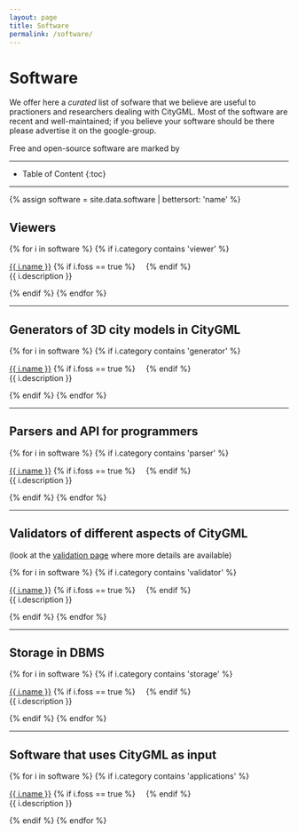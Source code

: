 ```yaml
---
layout: page
title: Software
permalink: /software/
---
```


# Software

We offer here a *curated* list of sofware that we believe are useful to practioners and researchers dealing with CityGML.
Most of the software are recent and well-maintained; if you believe your software should be there please advertise it on the google-group.

Free and open-source software are marked by <img height="15" src="/img/foss.svg">

- - -

* Table of Content
{:toc}

- - -

{% assign software = site.data.software | bettersort: 'name' %}

## Viewers
{% for i in software %}
{% if i.category contains 'viewer' %}
<p><a href="{{ i.webpage }}">{{ i.name }}</a> {% if i.foss == true %}<img height="15" src="/img/foss.svg"> {% endif %}<br/> {{ i.description }} </p>
{% endif %}
{% endfor %}

- - -

## Generators of 3D city models in CityGML
{% for i in software %}
{% if i.category contains 'generator' %}
<p><a href="{{ i.webpage }}">{{ i.name }}</a> {% if i.foss == true %}<img height="15" src="/img/foss.svg"> {% endif %}<br/> {{ i.description }} </p>
{% endif %}
{% endfor %}

- - -

## Parsers and API for programmers
{% for i in software %}
{% if i.category contains 'parser' %}
<p><a href="{{ i.webpage }}">{{ i.name }}</a> {% if i.foss == true %}<img height="15" src="/img/foss.svg"> {% endif %}<br/> {{ i.description }} </p>
{% endif %}
{% endfor %}

- - -

## Validators of different aspects of CityGML

(look at the [validation page](/validation/) where more details are available)

{% for i in software %}
{% if i.category contains 'validator' %}
<p><a href="{{ i.webpage }}">{{ i.name }}</a> {% if i.foss == true %}<img height="15" src="/img/foss.svg"> {% endif %}<br/> {{ i.description }} </p>
{% endif %}
{% endfor %}

- - -

## Storage in DBMS
{% for i in software %}
{% if i.category contains 'storage' %}
<p><a href="{{ i.webpage }}">{{ i.name }}</a> {% if i.foss == true %}<img height="15" src="/img/foss.svg"> {% endif %}<br/> {{ i.description }} </p>
{% endif %}
{% endfor %}

- - -

## Software that uses CityGML as input 
{% for i in software %}
{% if i.category contains 'applications' %}
<p><a href="{{ i.webpage }}">{{ i.name }}</a> {% if i.foss == true %}<img height="15" src="/img/foss.svg"> {% endif %}<br/> {{ i.description }} </p>
{% endif %}
{% endfor %}



